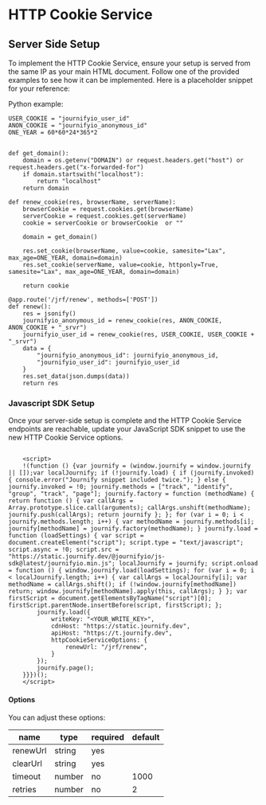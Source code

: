 # HTTP Cookie Service

## Server Side Setup

To implement the HTTP Cookie Service, ensure your setup is served from the same IP as your main HTML document. Follow one of the provided examples to see how it can be implemented. Here is a placeholder snippet for your reference:

Python example:
```
USER_COOKIE = "journifyio_user_id"
ANON_COOKIE = "journifyio_anonymous_id"
ONE_YEAR = 60*60*24*365*2


def get_domain():
    domain = os.getenv("DOMAIN") or request.headers.get("host") or request.headers.get("x-forwarded-for")
    if domain.startswith("localhost"):
        return "localhost"
    return domain

def renew_cookie(res, browserName, serverName):
    browserCookie = request.cookies.get(browserName)
    serverCookie = request.cookies.get(serverName)
    cookie = serverCookie or browserCookie  or ""

    domain = get_domain()

    res.set_cookie(browserName, value=cookie, samesite="Lax", max_age=ONE_YEAR, domain=domain)
    res.set_cookie(serverName, value=cookie, httponly=True, samesite="Lax", max_age=ONE_YEAR, domain=domain)

    return cookie

@app.route('/jrf/renew', methods=['POST'])
def renew():
    res = jsonify()
    journifyio_anonymous_id = renew_cookie(res, ANON_COOKIE, ANON_COOKIE + "_srvr")
    journifyio_user_id = renew_cookie(res, USER_COOKIE, USER_COOKIE + "_srvr")
    data = {
        "journifyio_anonymous_id": journifyio_anonymous_id,
        "journifyio_user_id": journifyio_user_id
    }
    res.set_data(json.dumps(data))
    return res
```


### Javascript SDK Setup
Once your server-side setup is complete and the HTTP Cookie Service endpoints are reachable, update your JavaScript SDK snippet to use the new HTTP Cookie Service options.

```

    <script>
    !(function () {var journify = (window.journify = window.journify || []);var localJournify; if (!journify.load) { if (journify.invoked) { console.error("Journify snippet included twice."); } else { journify.invoked = !0; journify.methods = ["track", "identify", "group", "track", "page"]; journify.factory = function (methodName) { return function () { var callArgs = Array.prototype.slice.call(arguments); callArgs.unshift(methodName); journify.push(callArgs); return journify }; }; for (var i = 0; i < journify.methods.length; i++) { var methodName = journify.methods[i]; journify[methodName] = journify.factory(methodName); } journify.load = function (loadSettings) { var script = document.createElement("script"); script.type = "text/javascript"; script.async = !0; script.src = "https://static.journify.dev/@journifyio/js-sdk@latest/journifyio.min.js"; localJournify = journify; script.onload = function () { window.journify.load(loadSettings); for (var i = 0; i < localJournify.length; i++) { var callArgs = localJournify[i]; var methodName = callArgs.shift(); if (!window.journify[methodName]) return; window.journify[methodName].apply(this, callArgs); } }; var firstScript = document.getElementsByTagName("script")[0]; firstScript.parentNode.insertBefore(script, firstScript); };
        journify.load({ 
            writeKey: "<YOUR_WRITE_KEY>",
            cdnHost: "https://static.journify.dev",
            apiHost: "https://t.journify.dev",
            httpCookieServiceOptions: {
                renewUrl: "/jrf/renew",
            }
        });
        journify.page();
    }}})();
    </script>

```

#### Options

You can adjust these options:

| name     | type   | required | default |
|----------|--------|----------|---------|
| renewUrl | string | yes      |         |
| clearUrl | string | yes      |         |
| timeout  | number | no       | 1000    |
| retries  | number | no       | 2       |